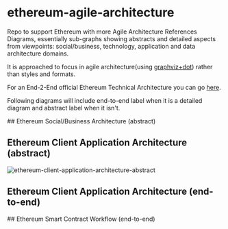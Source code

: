 # ethereum-agile-architecture
Repo to support Ethereum with more Agile Architecture References Diagrams, essentially sub-graphs showing abstracts and detailed aspects from viewpoints: social/business, technology, application and data architecture domains.

It is approached to focus in agile architecture(using [graphviz+dot](https://githumb.com/manilabay/dot-graphviz-aws)) rather than styles and formats.

For an End-2-End official Ethereum Technical Architecture you can go [here](http://ethdocs.org/en/latest/ethereum-clients/cpp-ethereum/architecture.html?highlight=architecture).

Following diagrams will include end-to-end label when it is a detailed diagram and abstract label when it isn't.

## Ethereum Social/Business Architecture (abstract)

## Ethereum Client Application Architecture (abstract)

![ethereum-client-application-architecture-abstract](ethereum-client-application-architecture-abstract.png?raw=true "ethereum-client-application-architecture-abstract")

## Ethereum Client Application Architecture (end-to-end)

## Ethereum Smart Contract Workflow (end-to-end)
